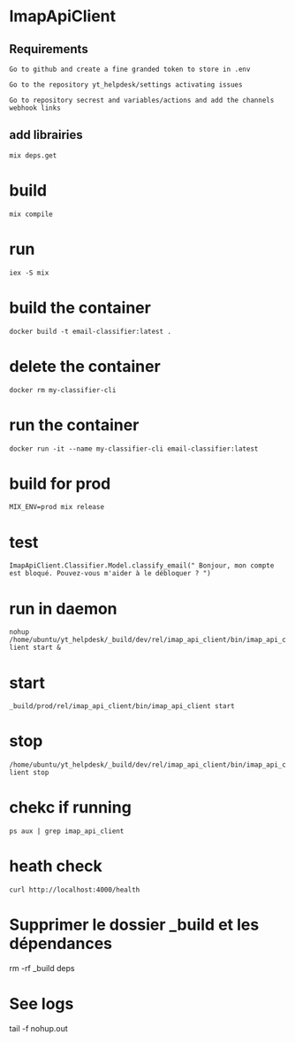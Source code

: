 # ImapApiClient
## Requirements

    Go to github and create a fine granded token to store in .env
    
    Go to the repository yt_helpdesk/settings activating issues

    Go to repository secrest and variables/actions and add the channels webhook links

## add librairies
`mix deps.get`

# build 
`mix compile`

# run
`iex -S mix` 

# build the container
`docker build -t email-classifier:latest .`

# delete the container
`docker rm my-classifier-cli`

# run the container
`docker run -it --name my-classifier-cli email-classifier:latest`


# build for prod
`MIX_ENV=prod mix release`

# test
`ImapApiClient.Classifier.Model.classify_email(" Bonjour, mon compte est bloqué. Pouvez-vous m'aider à le débloquer ? ")`

# run in daemon

`nohup /home/ubuntu/yt_helpdesk/_build/dev/rel/imap_api_client/bin/imap_api_client start &`

# start
`_build/prod/rel/imap_api_client/bin/imap_api_client start`

# stop
`/home/ubuntu/yt_helpdesk/_build/dev/rel/imap_api_client/bin/imap_api_client stop`

# chekc if running
`ps aux | grep imap_api_client`

# heath check
`curl http://localhost:4000/health`

# Supprimer le dossier _build et les dépendances
rm -rf _build deps

# See logs
tail -f nohup.out

